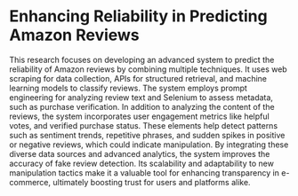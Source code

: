 # Enhancing Reliability in Predicting Amazon Reviews
This research focuses on developing an advanced system to predict the reliability of Amazon reviews by combining multiple techniques. It uses web scraping for data collection, APIs for structured retrieval, and machine learning models to classify reviews. The system employs prompt engineering for analyzing review text and Selenium to assess metadata, such as purchase verification. In addition to analyzing the content of the reviews, the system incorporates user engagement metrics like helpful votes, and verified purchase status. These elements help detect patterns such as sentiment trends, repetitive phrases, and sudden spikes in positive or negative reviews, which could indicate manipulation. By integrating these diverse data sources and advanced analytics, the system improves the accuracy of fake review detection. Its scalability and adaptability to new manipulation tactics make it a valuable tool for enhancing transparency in e-commerce, ultimately boosting trust for users and platforms alike.
